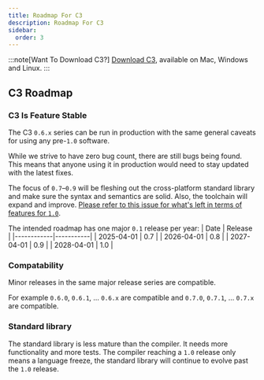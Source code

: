 ```yaml
---
title: Roadmap For C3
description: Roadmap For C3
sidebar:
  order: 3
---
```


:::note[Want To Download C3?]
[Download C3](/getting-started/prebuilt-binaries/), available on Mac, Windows and Linux.
:::

## C3 Roadmap

### C3 Is Feature Stable

The C3 `0.6.x` series can be run in production with the same general caveats for using any pre-`1.0` software.

While we strive to have zero bug count, there are still bugs being 
found. This means that anyone using it in production would need to stay
 updated with the latest fixes.

The focus of `0.7`–`0.9` will be fleshing out the cross-platform standard 
library and make sure the syntax and semantics are solid. Also, the 
toolchain will expand and improve. [Please refer to this issue for what's 
left in terms of features for `1.0`](https://github.com/c3lang/c3c/issues/1456).


The intended roadmap has one major `0.1` release per year:
| Date       |  Release  |
|------------|-----------|
| 2025-04-01 |    0.7    |
| 2026-04-01 |    0.8    |
| 2027-04-01 |    0.9    |
| 2028-04-01 |    1.0    |

### Compatability

Minor releases in the same major release series are compatible. 

For example `0.6.0`, `0.6.1`, ... `0.6.x` are compatible and `0.7.0`, `0.7.1`, ... `0.7.x` are compatible.


### Standard library
The standard library is less mature than the compiler. It needs more 
functionality and more tests. The compiler reaching a `1.0` release only 
means a language freeze, the standard library will continue to evolve 
past the `1.0` release.
